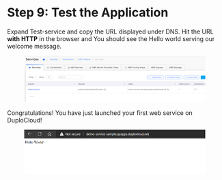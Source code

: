 # Step 9: Test the Application

Expand Test-service and copy the URL displayed under DNS. Hit the URL **with HTTP** in the browser and You should see the Hello world serving our welcome message.

<figure><img src="../../../.gitbook/assets/image (26).png" alt=""><figcaption></figcaption></figure>

Congratulations! You have just launched your first web service on DuploCloud!

<figure><img src="../../../.gitbook/assets/image (30) (1).png" alt=""><figcaption></figcaption></figure>
